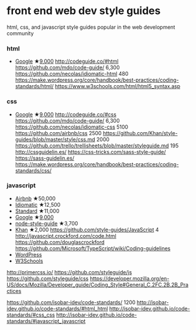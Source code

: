 # front end web dev style guides
html, css, and javascript style guides popular in the web development community

### html
- [Google](https://google.github.io/styleguide/htmlcssguide.html) ★[9,000](https://github.com/google/styleguide)
http://codeguide.co/#html https://github.com/mdo/code-guide/ 6,300
https://github.com/necolas/idiomatic-html 480
https://make.wordpress.org/core/handbook/best-practices/coding-standards/html/
https://www.w3schools.com/html/html5_syntax.asp

### css
- [Google](https://google.github.io/styleguide/htmlcssguide.html) ★[9,000](https://github.com/google/styleguide)
http://codeguide.co/#css https://github.com/mdo/code-guide/ 6,300
https://github.com/necolas/idiomatic-css 5100
https://github.com/airbnb/css 2500
https://github.com/Khan/style-guides/blob/master/style/css.md 2000
https://github.com/trello/trellisheets/blob/master/styleguide.md 195
http://cssguidelin.es/
https://css-tricks.com/sass-style-guide/
https://sass-guidelin.es/
https://make.wordpress.org/core/handbook/best-practices/coding-standards/css/

### javascript
- [Airbnb](https://github.com/airbnb/javascript) ★50,000
- [Idiomatic](https://github.com/rwaldron/idiomatic.js/) ★12,500
- [Standard](https://github.com/feross/standard) ★11,000
- [Google](https://google.github.io/styleguide/jsguide.html) ★[9,000](https://github.com/google/styleguide)
- [node-style-guide](https://github.com/felixge/node-style-guide) ★3,700
- [Khan](https://github.com/Khan/style-guides/blob/master/style/javascript.md) ★2,000
https://github.com/style-guides/JavaScript 4
http://javascript.crockford.com/code.html https://github.com/douglascrockford
https://github.com/Microsoft/TypeScript/wiki/Coding-guidelines
- [WordPress](https://make.wordpress.org/core/handbook/best-practices/coding-standards/javascript/)
- [W3Schools](https://www.w3schools.com/js/js_conventions.asp)


http://primercss.io/
https://github.com/styleguide/js
https://github.com/styleguide/css
https://developer.mozilla.org/en-US/docs/Mozilla/Developer_guide/Coding_Style#General_C.2FC.2B.2B_Practices

https://github.com/isobar-idev/code-standards/ 1200
http://isobar-idev.github.io/code-standards/#html_html
http://isobar-idev.github.io/code-standards/#css_css
http://isobar-idev.github.io/code-standards/#javascript_javascript
